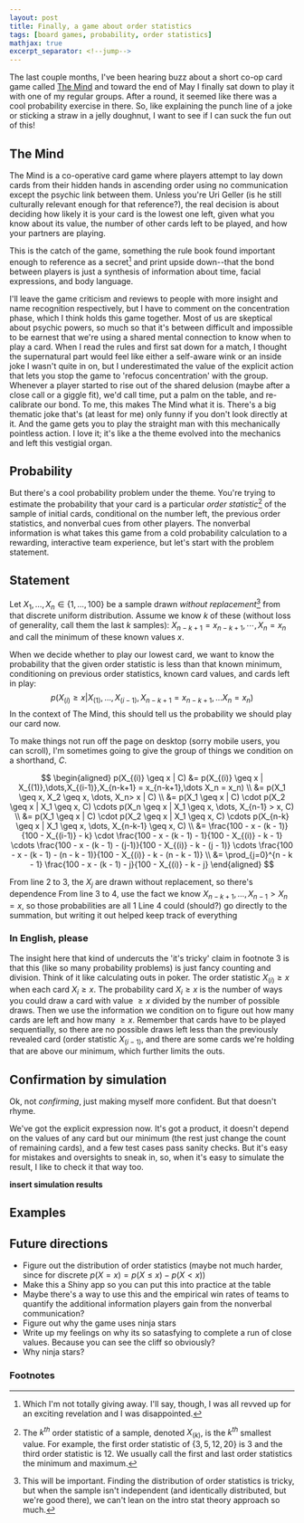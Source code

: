 ```yaml
---
layout: post
title: Finally, a game about order statistics
tags: [board games, probability, order statistics]
mathjax: true
excerpt_separator: <!--jump-->
---
```


The last couple months, I've been hearing buzz about a short co-op card game called [The Mind](https://boardgamegeek.com/boardgame/244992/mind) and toward the end of May I finally sat down to play it with one of my regular groups. After a round, it seemed like there was a cool probability exercise in there. So, like explaining the punch line of a joke or sticking a straw in a jelly doughnut, I want to see if I can suck the fun out of this!
<!--jump-->

## The Mind

The Mind is a co-operative card game where players attempt to lay down cards from their hidden hands in ascending order using no communication except the psychic link between them. Unless you're Uri Geller (is he still culturally relevant enough for that reference?), the real decision is about deciding how likely it is your card is the lowest one left, given what you know about its value, the number of other cards left to be played, and how your partners are playing.

This is the catch of the game, something the rule book found important enough to reference as a secret[^1] and print upside down--that the bond between players is just a synthesis of information about time, facial expressions, and body language.

[^1]: Which I'm not totally giving away. I'll say, though, I was all revved up for an exciting revelation and I was disappointed.

I'll leave the game criticism and reviews to people with more insight and name recognition respectively, but I have to comment on the concentration phase, which I think holds this game together. Most of us are skeptical about psychic powers, so much so that it's between difficult and impossible to be earnest that we're using a shared mental connection to know when to play a card. When I read the rules and first sat down for a match, I thought the supernatural part would feel like either a self-aware wink or an inside joke I wasn't quite in on, but I underestimated the value of the explicit action that lets you stop the game to 'refocus concentration' with the group. Whenever a player started to rise out of the shared delusion (maybe after a close call or a giggle fit), we'd call time, put a palm on the table, and re-calibrate our bond. To me, this makes The Mind what it is. There's a big thematic joke that's (at least for me) only funny if you don't look directly at it. And the game gets you to play the straight man with this mechanically pointless action. I love it; it's like a the theme evolved into the mechanics and left this vestigial organ.

## Probability

But there's a cool probability problem under the theme. You're trying to estimate the probability that your card is a particular *order statistic*[^2] of the sample of initial cards, conditional on the number left, the previous order statistics, and nonverbal cues from other players. The nonverbal information is what takes this game from a cold probability calculation to a rewarding, interactive team experience, but let's start with the problem statement.

[^2]: The $k^{th}$ order statistic of a sample, denoted $X_{(k)}$, is the $k^{th}$ smallest value. For example, the first order statistic of $\{3, 5, 12, 20\}$ is $3$ and the third order statistic is $12$. We usually call the first and last order statistics the minimum and maximum.

## Statement
Let $X_1,...,X_n \in \{1,...,100\}$ be a sample drawn *without replacement*[^3] from that discrete uniform distribution. Assume we know $k$ of these (without loss of generality, call them the last $k$ samples): $X_{n-k+1} = x_{n-k+1}, \cdots, X_n = x_n$ and call the minimum of these known values $x$. 

[^3]: This will be important. Finding the distribution of order statistics is tricky, but when the sample isn't independent (and identically distributed, but we're good there), we can't lean on the intro stat theory approach so much.

When we decide whether to play our lowest card, we want to know the probability that the given order statistic is less than that known minimum, conditioning on previous order statistics, known card values, and cards left in play: 
$$p(X_{(i)} \geq x | X_{(1)},\dots,X_{(i-1)},X_{n-k+1} = x_{n-k+1},\dots X_n = x_n)$$ 
In the context of The Mind, this should tell us the probability we should play our card now.

To make things not run off the page on desktop (sorry mobile users, you can scroll), I'm sometimes going to give the group of things we condition on a shorthand, $C$.

$$
\begin{aligned}
     p(X_{(i)} \geq x | C)
  &= p(X_{(i)} \geq x | X_{(1)},\dots,X_{(i-1)},X_{n-k+1} = x_{n-k+1},\dots X_n = x_n) \\
  &= p(X_1 \geq x, X_2 \geq x, \dots, X_n> x | C) \\
  &= p(X_1 \geq x | C) \cdot p(X_2 \geq x | X_1 \geq x, C) \cdots p(X_n \geq x | X_1 \geq x, \dots, X_{n-1} > x, C) \\
  &= p(X_1 \geq x | C) \cdot p(X_2 \geq x | X_1 \geq x, C) \cdots p(X_{n-k} \geq x | X_1 \geq x, \dots, X_{n-k-1} \geq x, C) \\
  &= \frac{100 - x - (k - 1)}{100 - X_{(i-1)} - k} \cdot \frac{100 - x - (k - 1) - 1}{100 - X_{(i)} - k - 1} \cdots \frac{100 - x - (k - 1) - (j-1)}{100 - X_{(i)} - k - (j - 1)} \cdots \frac{100 - x - (k - 1) - (n - k - 1)}{100 - X_{(i)} - k - (n - k - 1)} \\
  &= \prod_{j=0}^{n - k - 1} \frac{100 - x - (k - 1) - j}{100 - X_{(i)} - k - j}
\end{aligned}
$$

From line 2 to 3, the $X_j$ are drawn without replacement, so there's dependence
From line 3 to 4, use the fact we know $X_{n-k+1},\dots, X_{n-1} > X_n = x$, so those probabilities are all 1
Line 4 could (should?) go directly to the summation, but writing it out helped keep track of everything

### In English, please

The insight here that kind of undercuts the 'it's tricky' claim in footnote 3 is that this (like so many probability problems) is just fancy counting and division. Think of it like calculating outs in poker. The order statistic $X_{(i)} \geq x$ when each card $X_i \geq x$. The probability card $X_i \geq x$ is the number of ways you could draw a card with value $\geq x$ divided by the number of possible draws. Then we use the information we condition on to figure out how many cards are left and how many $\geq x$. Remember that cards have to be played sequentially, so there are no possible draws left less than the previously revealed card (order statistic $X_{(i-1)}$, and there are some cards we're holding that are above our minimum, which further limits the outs.

## Confirmation by simulation

Ok, not *confirming*, just making myself more confident. But that doesn't rhyme.

We've got the explicit expression now. It's got a product, it doesn't depend on the values of any card but our minimum (the rest just change the count of remaining cards), and a few test cases pass sanity checks. But it's easy for mistakes and oversights to sneak in, so, when it's easy to simulate the result, I like to check it that way too.

**insert simulation results**

## Examples

## Future directions
* Figure out the distribution of order statistics (maybe not much harder, since for discrete $p(X = x) = p(X \leq x) - p(X < x)$)
* Make this a Shiny app so you can put this into practice at the table
* Maybe there's a way to use this and the empirical win rates of teams to quantify the additional information players gain from the nonverbal communication?
* Figure out why the game uses ninja stars
* Write up my feelings on why its so satasfying to complete a run of close values. Because you can see the cliff so obviously?
* Why ninja stars?

### Footnotes
